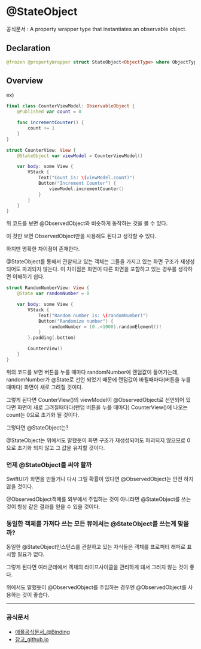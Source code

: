 # @StateObject
공식문서 :
    A property wrapper type that instantiates an observable object.

## Declaration
```swift
@frozen @propertyWrapper struct StateObject<ObjectType> where ObjectType : ObservableObject
```

## Overview
ex)
```swift
final class CounterViewModel: ObservableObject {
    @Published var count = 0

    func incrementCounter() {
        count += 1
    }
}

struct CounterView: View {
    @StateObject var viewModel = CounterViewModel()

    var body: some View {
        VStack {
            Text("Count is: \(viewModel.count)")
            Button("Increment Counter") {
                viewModel.incrementCounter()
            }
        }
    }
}
```
위 코드를 보면 @ObservedObject와 비슷하게 동작하는 것을 볼 수 있다.

이 것만 보면 ObservedObject만을 사용해도 된다고 생각할 수 있다.

하지만 명확한 차이점이 존재한다.

@StateObject를 통해서 관찰되고 있는 객체는 그들을 가지고 있는 화면 구조가 재생성되어도 파괴되지 않는다. 이 차이점은 화면이 다른 화면을 포함하고 있는 경우를 생각하면 이해하기 쉽다.

```swift
struct RandomNumberView: View {
    @State var randomNumber = 0

    var body: some View {
        VStack {
            Text("Random number is: \(randomNumber)")
            Button("Randomize number") {
                randomNumber = (0..<1000).randomElement()!
            }
        }.padding(.bottom)

        CounterView()
    }
}
```
위의 코드를 보면 버튼을 누를 때마다 randomNumber에 랜덤값이 들어가는데, randomNumber가 @State로 선언 되었기 때문에 랜덤값이 바뀔때마다(버튼을 누를 때마다) 화면이 새로 그려질 것이다.

그렇게 된다면 CounterView()의 viewModel이 @ObservedObject로 선언되어 있다면 화면이 새로 그려질때마다(랜덤 버튼을 누를 때마다) CounterView()에 나오는 count는 0으로 초기화 될 것이다.

그렇다면 @StateObject는?

@StateObject는 위에서도 말했듯이 화면 구조가 재생성되어도 파괴되지 않으므로 0으로 초기화 되지 않고 그 값을 유지할 것이다.

### 언제 @StateObject를 써야 할까
SwiftUI가 화면을 만들거나 다시 그릴 확률이 있다면 @ObservedObject는 안전 하지 않을 것이다.

@ObservedObject객체를 외부에서 주입하는 것이 아니라면 @StateObject를 쓰는 것이 항상 같은 결과를 얻을 수 있을 것이다.

### 동일한 객체를 가져다 쓰는 모든 뷰에서는 @StateObject를 쓰는게 맞을까?
동일한 @StateObject인스턴스를 관찰하고 있는 자식들은 객체를 프로퍼티 래퍼로 표시할 필요가 없다.

그렇게 된다면 여러군데에서 객체의 라이프사이클을 관리하게 돼서 그러지 않는 것이 좋다.

위에서도 말했듯이 @ObservedObject를 주입하는 경우엔 @ObservedObject를 사용하는 것이 좋습다.

***
### 공식문서
- [애플공식문서_@Binding](https://developer.apple.com/documentation/swiftui/binding)
- [참고_github.io](https://pilgwon.github.io/post/state-object-vs-observed-object)
